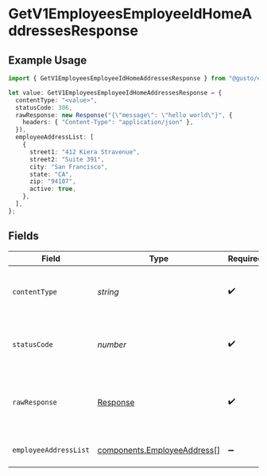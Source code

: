 # GetV1EmployeesEmployeeIdHomeAddressesResponse

## Example Usage

```typescript
import { GetV1EmployeesEmployeeIdHomeAddressesResponse } from "@gusto/embedded-api/models/operations/getv1employeesemployeeidhomeaddresses.js";

let value: GetV1EmployeesEmployeeIdHomeAddressesResponse = {
  contentType: "<value>",
  statusCode: 306,
  rawResponse: new Response("{\"message\": \"hello world\"}", {
    headers: { "Content-Type": "application/json" },
  }),
  employeeAddressList: [
    {
      street1: "412 Kiera Stravenue",
      street2: "Suite 391",
      city: "San Francisco",
      state: "CA",
      zip: "94107",
      active: true,
    },
  ],
};
```

## Fields

| Field                                                                      | Type                                                                       | Required                                                                   | Description                                                                |
| -------------------------------------------------------------------------- | -------------------------------------------------------------------------- | -------------------------------------------------------------------------- | -------------------------------------------------------------------------- |
| `contentType`                                                              | *string*                                                                   | :heavy_check_mark:                                                         | HTTP response content type for this operation                              |
| `statusCode`                                                               | *number*                                                                   | :heavy_check_mark:                                                         | HTTP response status code for this operation                               |
| `rawResponse`                                                              | [Response](https://developer.mozilla.org/en-US/docs/Web/API/Response)      | :heavy_check_mark:                                                         | Raw HTTP response; suitable for custom response parsing                    |
| `employeeAddressList`                                                      | [components.EmployeeAddress](../../models/components/employeeaddress.md)[] | :heavy_minus_sign:                                                         | List of employee addresses                                                 |